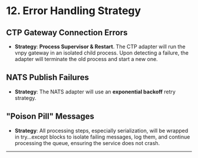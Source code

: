 # **12\. Error Handling Strategy**

## **CTP Gateway Connection Errors**

* **Strategy**: **Process Supervisor & Restart**. The CTP adapter will run the vnpy gateway in an isolated child process. Upon detecting a failure, the adapter will terminate the old process and start a new one.

## **NATS Publish Failures**

* **Strategy**: The NATS adapter will use an **exponential backoff** retry strategy.

## **"Poison Pill" Messages**

* **Strategy**: All processing steps, especially serialization, will be wrapped in try...except blocks to isolate failing messages, log them, and continue processing the queue, ensuring the service does not crash.

---

